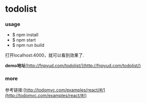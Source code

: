 # todolist
### usage
- $ npm install
- $ npm start
- $ npm run build

打开localhost:4000，就可以看到效果了.

**demo地址**[http://fnpyud.com/todolist/](http://fnpyud.com/todolist/)

### more
参考链接:[http://todomvc.com/examples/react/#/](http://todomvc.com/examples/react/#/)